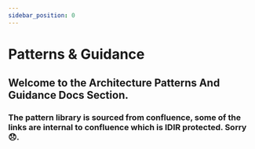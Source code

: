 ```yaml
---
sidebar_position: 0
---
```

# Patterns & Guidance

## Welcome to the Architecture Patterns And Guidance Docs Section.

### The pattern library is sourced from confluence, some of the links are internal to confluence which is IDIR protected. Sorry 😞.
